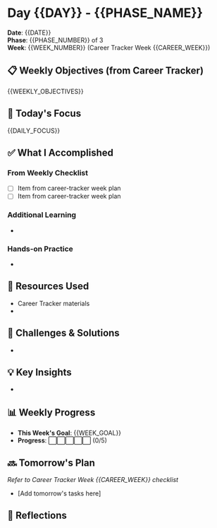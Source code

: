# Day {{DAY}} - {{PHASE_NAME}}

**Date**: {{DATE}}  
**Phase**: {{PHASE_NUMBER}} of 3  
**Week**: {{WEEK_NUMBER}} (Career Tracker Week {{CAREER_WEEK}})

## 📋 Weekly Objectives (from Career Tracker)
{{WEEKLY_OBJECTIVES}}

## 🎯 Today's Focus
{{DAILY_FOCUS}}

## ✅ What I Accomplished
### From Weekly Checklist
- [ ] Item from career-tracker week plan
- [ ] Item from career-tracker week plan

### Additional Learning
- 

### Hands-on Practice
- 

## 🔗 Resources Used
- Career Tracker materials
- 

## 🚧 Challenges & Solutions
- 

## 💡 Key Insights
- 

## 📊 Weekly Progress
- **This Week's Goal**: {{WEEK_GOAL}}
- **Progress**: ⬜⬜⬜⬜⬜ (0/5)

## 🔜 Tomorrow's Plan
*Refer to Career Tracker Week {{CAREER_WEEK}} checklist*

- [Add tomorrow's tasks here]

## 💭 Reflections